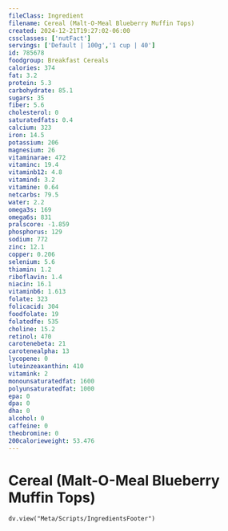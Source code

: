 ```yaml
---
fileClass: Ingredient
filename: Cereal (Malt-O-Meal Blueberry Muffin Tops)
created: 2024-12-21T19:27:02-06:00
cssclasses: ['nutFact']
servings: ['Default | 100g','1 cup | 40']
id: 785678
foodgroup: Breakfast Cereals
calories: 374
fat: 3.2
protein: 5.3
carbohydrate: 85.1
sugars: 35
fiber: 5.6
cholesterol: 0
saturatedfats: 0.4
calcium: 323
iron: 14.5
potassium: 206
magnesium: 26
vitaminarae: 472
vitaminc: 19.4
vitaminb12: 4.8
vitamind: 3.2
vitamine: 0.64
netcarbs: 79.5
water: 2.2
omega3s: 169
omega6s: 831
pralscore: -1.859
phosphorus: 129
sodium: 772
zinc: 12.1
copper: 0.206
selenium: 5.6
thiamin: 1.2
riboflavin: 1.4
niacin: 16.1
vitaminb6: 1.613
folate: 323
folicacid: 304
foodfolate: 19
folatedfe: 535
choline: 15.2
retinol: 470
carotenebeta: 21
carotenealpha: 13
lycopene: 0
luteinzeaxanthin: 410
vitamink: 2
monounsaturatedfat: 1600
polyunsaturatedfat: 1000
epa: 0
dpa: 0
dha: 0
alcohol: 0
caffeine: 0
theobromine: 0
200calorieweight: 53.476
---
```


# Cereal (Malt-O-Meal Blueberry Muffin Tops)

```dataviewjs
dv.view("Meta/Scripts/IngredientsFooter")
```